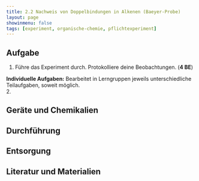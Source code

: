 ```yaml
---
title: 2.2 Nachweis von Doppelbindungen in Alkenen (Baeyer-Probe)
layout: page
showinmenu: false
tags: [experiment, organische-chemie, pflichtexperiment]
---
```


## Aufgabe

1. Führe das Experiment durch. Protokolliere deine Beobachtungen. (**4 BE**)

**Individuelle Aufgaben:** Bearbeitet in Lerngruppen jeweils unterschiedliche Teilaufgaben, soweit möglich.  
  2. 

## Geräte und Chemikalien

## Durchführung

## Entsorgung

## Literatur und Materialien
